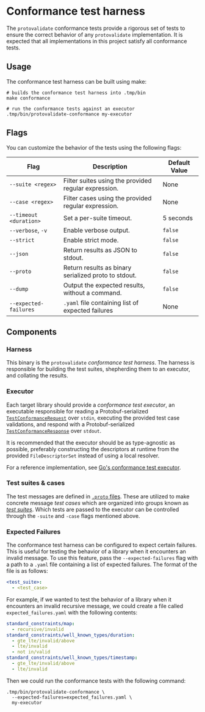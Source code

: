 # Conformance test harness

The `protovalidate` conformance tests provide a rigorous set of tests to ensure
the correct behavior of any `protovalidate` implementation. It is expected that
all implementations in this project satisfy all conformance tests.

## Usage

The conformance test harness can be built using make:

```shell
# builds the conformance test harness into .tmp/bin
make conformance

# run the conformance tests against an executor
.tmp/bin/protovalidate-conformance my-executor
```

## Flags

You can customize the behavior of the tests using the following flags:

| Flag                   | Description                                          | Default Value |
|------------------------|------------------------------------------------------|---------------|
| `--suite <regex>`      | Filter suites using the provided regular expression. | None          |
| `--case <regex>`       | Filter cases using the provided regular expression.  | None          |
| `--timeout <duration>` | Set a per-suite timeout.                             | 5 seconds     |
| `--verbose`, `-v`      | Enable verbose output.                               | `false`       |
| `--strict`             | Enable strict mode.                                  | `false`       |
| `--json`               | Return results as JSON to stdout.                    | `false`       |
| `--proto`              | Return results as binary serialized proto to stdout. | `false`       |
| `--dump`               | Output the expected results, without a command.      | `false`       |
| `--expected-failures`  | `.yaml` file containing list of expected failures    | None          |

## Components

### Harness

This binary is the `protovalidate` _conformance test harness_. The harness is
responsible for building the test suites, shepherding them to an executor, and
collating the results.

### Executor

Each target library should provide a _conformance test executor_, an executable
responsible for reading a
Protobuf-serialized [`TestConformanceRequest`][harness-proto] over
`stdin`, executing the provided test case validations, and respond with a
Protobuf-serialized [`TestConformanceResponse`][harness-proto] over `stdout`.

It is recommended that the executor should be as type-agnostic as possible,
preferably constructing the descriptors at runtime from the provided
`FileDescriptorSet` instead of using a local resolver.

For a reference implementation, see [Go's conformance test executor][pv-go].

### Test suites & cases

The test messages are defined in [`.proto` files][cases-proto]. These are
utilized to make concrete message _test cases_ which are organized into groups
known as [_test suites_][suites]. Which tests are passed to the executor can be
controlled through the `-suite` and `-case` flags mentioned above.

### Expected Failures

The conformance test harness can be configured to expect certain failures. This
is useful for testing the behavior of a library when it encounters an invalid
message. To use this feature, pass the `--expected-failures` flag with a path to
a `.yaml` file containing a list of expected failures. The format of the file is
as follows:

```yaml
<test_suite>:
  - <test_case>
```

For example, if we wanted to test the behavior of a library when it encounters
an invalid recursive message, we could create a file
called `expected_failures.yaml` with the following contents:

```yaml
standard_constraints/map:
  - recursive/invalid
standard_constraints/well_known_types/duration:
  - gte_lte/invalid/above
  - lte/invalid
  - not in/valid
standard_constraints/well_known_types/timestamp:
  - gte_lte/invalid/above
  - lte/invalid
```

Then we could run the conformance tests with the following command:

```shell
.tmp/bin/protovalidate-conformance \
  --expected-failures=expected_failures.yaml \
  my-executor
```

[harness-proto]: /proto/protovalidate-testing/buf/validate/conformance/harness/harness.proto
[cases-proto]: /proto/protovalidate-testing/buf/validate/conformance/cases
[suites]: /tools/protovalidate-conformance/internal/cases
[pv-go]: https://github.com/bufbuild/protovalidate-go/internal/cmd/protovalidate-conformance-go
